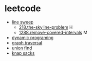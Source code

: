 # leetcode

- [line sweep](./line-sweep/note.md)
    - [218.the-skyline-problem]() H
    - [1288.remove-covered-intervals]() M
- [dynamic programing](./dynamic-programing/note.md)
- [graph traversal](./graph-traversal/note.md)
- [union find](./union-find/note.md)
- [knap sacks](.knap-sacks/note.md)
